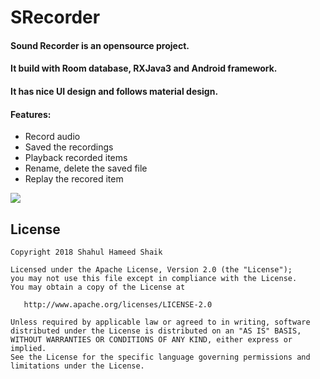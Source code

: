 # SRecorder
#### Sound Recorder is an opensource project.
#### It build with Room database, RXJava3 and Android framework.
#### It has nice UI design and follows material design.

#### Features:
- Record audio
- Saved the recordings
- Playback recorded items
- Rename, delete the saved file
- Replay the recored item

![](gif/recorder_demo.gif)

License
-------

    Copyright 2018 Shahul Hameed Shaik

    Licensed under the Apache License, Version 2.0 (the "License");
    you may not use this file except in compliance with the License.
    You may obtain a copy of the License at

       http://www.apache.org/licenses/LICENSE-2.0

    Unless required by applicable law or agreed to in writing, software
    distributed under the License is distributed on an "AS IS" BASIS,
    WITHOUT WARRANTIES OR CONDITIONS OF ANY KIND, either express or implied.
    See the License for the specific language governing permissions and
    limitations under the License.
